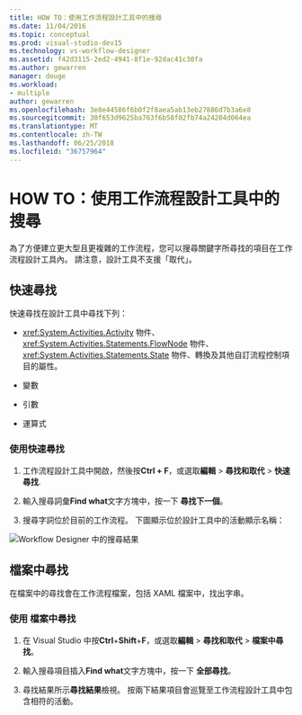 ```yaml
---
title: HOW TO：使用工作流程設計工具中的搜尋
ms.date: 11/04/2016
ms.topic: conceptual
ms.prod: visual-studio-dev15
ms.technology: vs-workflow-designer
ms.assetid: f42d3115-2ed2-4941-8f1e-92dac41c30fa
ms.author: gewarren
manager: douge
ms.workload:
- multiple
author: gewarren
ms.openlocfilehash: 3e8e44586f6b0f2f8aea5ab13eb27886d7b3a6e8
ms.sourcegitcommit: 30f653d9625ba763f6b58f02fb74a24204d064ea
ms.translationtype: MT
ms.contentlocale: zh-TW
ms.lasthandoff: 06/25/2018
ms.locfileid: "36757964"
---
```

# <a name="how-to-use-search-in-the-workflow-designer"></a>HOW TO：使用工作流程設計工具中的搜尋

為了方便建立更大型且更複雜的工作流程，您可以搜尋關鍵字所尋找的項目在工作流程設計工具內。 請注意，設計工具不支援「取代」。

## <a name="quick-find"></a>快速尋找

快速尋找在設計工具中尋找下列：

-   <xref:System.Activities.Activity> 物件、<xref:System.Activities.Statements.FlowNode> 物件、<xref:System.Activities.Statements.State> 物件、轉換及其他自訂流程控制項目的屬性。

-   變數

-   引數

-   運算式

### <a name="use-quick-find"></a>使用快速尋找

1.  工作流程設計工具中開啟，然後按**Ctrl + F**，或選取**編輯** > **尋找和取代** > **快速尋找**.

2.  輸入搜尋詞彙**Find what**文字方塊中，按一下 **尋找下一個**。

3.  搜尋字詞位於目前的工作流程。 下圖顯示位於設計工具中的活動顯示名稱：

   ![Workflow Designer 中的搜尋結果](../workflow-designer/media/designersearch.png)

## <a name="find-in-files"></a>檔案中尋找

在檔案中的尋找會在工作流程檔案，包括 XAML 檔案中，找出字串。

### <a name="use-find-in-files"></a>使用 檔案中尋找

1.  在 Visual Studio 中按**Ctrl**+**Shift**+**F**，或選取**編輯** >  **尋找和取代** > **檔案中尋找**。

2.  輸入搜尋項目插入**Find what**文字方塊中，按一下 **全部尋找**。

3.  尋找結果所示**尋找結果**檢視。 按兩下結果項目會巡覽至工作流程設計工具中包含相符的活動。